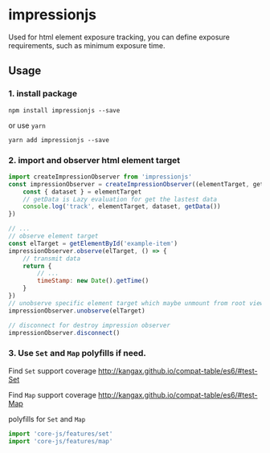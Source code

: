 # impressionjs
Used for html element exposure tracking, you can define exposure requirements, such as minimum exposure time.

## Usage

### 1. install package

`npm install impressionjs --save`

or use `yarn`

`yarn add impressionjs --save`

### 2. import and observer html element target
```javascript
import createImpressionObserver from 'impressionjs'
const impressionObserver = createImpressionObserver((elementTarget, getData) => {
    const { dataset } = elementTarget
    // getData is Lazy evaluation for get the lastest data
    console.log('track', elementTarget, dataset, getData())
})

// ...
// observe element target
const elTarget = getElementById('example-item')
impressionObserver.observe(elTarget, () => {
    // transmit data
    return {
        // ...
        timeStamp: new Date().getTime()
    }
})
// unobserve specific element target which maybe unmount from root view
impressionObserver.unobserve(elTarget)

// disconnect for destroy impression observer
impressionObserver.disconnect()
```

### 3. Use `Set` and `Map` polyfills if need.
Find `Set` support coverage 
http://kangax.github.io/compat-table/es6/#test-Set

Find `Map` support coverage
http://kangax.github.io/compat-table/es6/#test-Map

polyfills for `Set` and `Map`
```javascript
import 'core-js/features/set'
import 'core-js/features/map'
```
